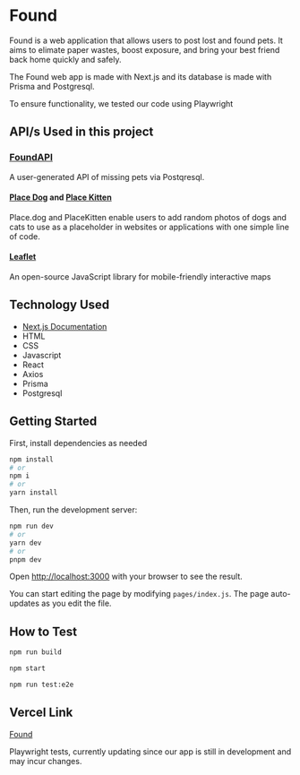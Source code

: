 # Found

Found is a web application that allows users to post lost and found pets. It aims to elimate paper wastes, boost exposure, and bring your best friend back home quickly and safely.

The Found web app is made with Next.js and its database is made with Prisma and Postgresql. 

To ensure functionality, we tested our code using Playwright

## API/s Used in this project

### [FoundAPI]()

A user-generated API of missing pets via Postqresql.

#### [Place Dog](https://place.dog/) and [Place Kitten](https://placekitten.com/)

Place.dog and PlaceKitten enable users to add random photos of dogs and cats to use as a placeholder in websites or applications with one simple line of code.

#### [Leaflet](https://leafletjs.com/)

An open-source JavaScript library for mobile-friendly interactive maps

## Technology Used

* [Next.js Documentation](https://nextjs.org/docs)
* HTML
* CSS
* Javascript
* React
* Axios
* Prisma
* Postgresql

## Getting Started

First, install dependencies as needed

```bash
npm install
# or
npm i
# or
yarn install
```

Then, run the development server:

```bash
npm run dev
# or
yarn dev
# or
pnpm dev
```

Open [http://localhost:3000](http://localhost:3000) with your browser to see the result.

You can start editing the page by modifying `pages/index.js`. The page auto-updates as you edit the file.

## How to Test

```bash
npm run build
```

```bash
npm start
```

```bash
npm run test:e2e
```

## Vercel Link

[Found](https://foundproject.vercel.app/)

Playwright tests, currently updating since our app is still in development and may incur changes.

